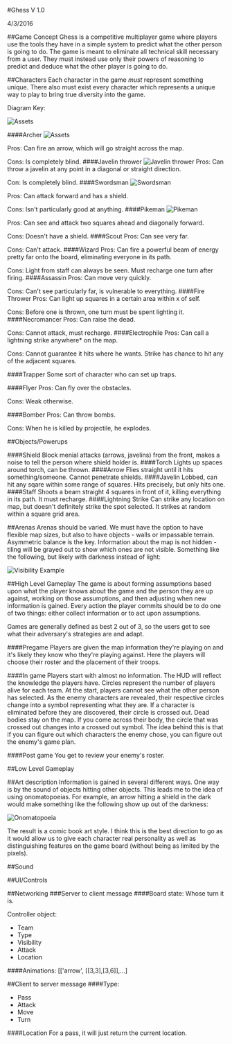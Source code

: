 #Ghess
V 1.0

4/3/2016

##Game Concept
Ghess is a competitive multiplayer game where players use the tools they have in a simple system to predict what the other person is going to do. The game is meant to eliminate all technical skill necessary from a user. They must instead use only their powers of reasoning to predict and deduce what the other player is going to do.


##Characters
Each character in the game *must* represent something unique. There also must exist every character which represents a unique way to play to bring true diversity into the game.

Diagram Key:

![Assets](GDDAssets/Chars/Key.png)

 
####Archer
![Assets](GDDAssets/Chars/Archer.png)

Pros: Can fire an arrow, which will go straight across the map.

Cons: Is completely blind.
####Javelin thrower
![Javelin thrower](GDDAssets/Chars/Javelinthrower.png)
Pros: Can throw a javelin at any point in a diagonal or straight direction.

Con: Is completely blind.
####Swordsman
![Swordsman](GDDAssets/Chars/Swordsman.png)

Pros: Can attack forward and has a shield.

Cons: Isn't particularly good at anything. 
####Pikeman
![Pikeman](GDDAssets/Chars/Pikeman.png)

Pros: Can see and attack two squares ahead and diagonally forward.

Cons: Doesn't have a shield.
####Scout
Pros: Can see very far.

Cons: Can't attack.
####Wizard
Pros: Can fire a powerful beam of energy pretty far onto the board, eliminating everyone in its path.

Cons: Light from staff can always be seen. Must recharge one turn after firing.
####Assassin
Pros: Can move very quickly.

Cons: Can't see particularly far, is vulnerable to everything.
####Fire Thrower
Pros: Can light up squares in a certain area within x of self. 

Cons: Before one is thrown, one turn must be spent lighting it.
####Necromancer
Pros: Can raise the dead.

Cons: Cannot attack, must recharge.
####Electrophile
Pros: Can call a lightning strike anywhere* on the map.

Cons: Cannot guarantee it hits where he wants. Strike has chance to hit any of the adjacent squares.

####Trapper
Some sort of character who can set up traps.

####Flyer
Pros: Can fly over the obstacles.

Cons: Weak otherwise.

####Bomber
Pros: Can throw bombs.

Cons: When he is killed by projectile, he explodes.


##Objects/Powerups

####Shield
Block menial attacks (arrows, javelins) from the front, makes a noise to tell the person where shield holder is.
####Torch
Lights up spaces around torch, can be thrown.
####Arrow
Flies straight until it hits something/someone. Cannot penetrate shields.
####Javelin
Lobbed, can hit any sqare within some range of squares. Hits precisely, but only hits one.
####Staff
Shoots a beam straight 4 squares in front of it, killing everything in its path. It must recharge.
####Lightning Strike
Can strike any location on map, but doesn't definitely strike the spot selected. It strikes at random within a square grid area.

##Arenas
Arenas should be varied. We must have the option to have flexible map sizes, but also to have objects - walls or impassable terrain. Asymmetric balance is the key. Information about the map is not hidden - tiling will be grayed out to show which ones are not visible. Something like the following, but likely with darkness instead of light:

![Visibility Example](GDDAssets/visibilityExample.jpg)


##High Level Gameplay 
The game is about forming assumptions based upon what the player knows about the game and the person they are up against, working on those assumptions, and then adjusting when new information is gained. Every action the player commits should be to do one of two things: either collect information or to act upon assumptions.

Games are generally defined as best 2 out of 3, so the users get to see what their adversary's strategies are and adapt.

####Pregame
Players are given the map information they're playing on and it's likely they know who they're playing against. Here the players will choose their roster and the placement of their troops.

####In game
Players start with almost no information. The HUD will reflect the knowledge the players have. Circles represent the number of players alive for each team. At the start, players cannot see what the other person has selected. As the enemy characters are revealed, their respective circles change into a symbol representing what they are. If a character is eliminated before they are discovered, their circle is crossed out. Dead bodies stay on the map. If you come across their body, the circle that was crossed out changes into a crossed out symbol. The idea behind this is that if you can figure out which characters the enemy chose, you can figure out the enemy's game plan.

####Post game
You get to review your enemy's roster. 

##Low Level Gameplay


##Art description
Information is gained in several different ways. One way is by the sound of objects hitting other objects. This leads me to the idea of using onomatopoeias. For example, an arrow hitting a shield in the dark would make something like the following show up out of the darkness:

![Onomatopoeia](GDDAssets/onomatopoeia.png)

The result is a comic book art style. I think this is the best direction to go as it would allow us to give each character real personality as well as distinguishing features on the game board (without being as limited by the pixels).

##Sound


##UI/Controls


##Networking
###Server to client message
####Board state:
Whose turn it is.

Controller object:

*  Team
*  Type
*  Visibility
*  Attack
*  Location

####Animations:
[['arrow', [[3,3],[3,6]],...]

##Client to server message
####Type:

*  Pass
*  Attack
*  Move
*  Turn

####Location
For a pass, it will just return the current location.



